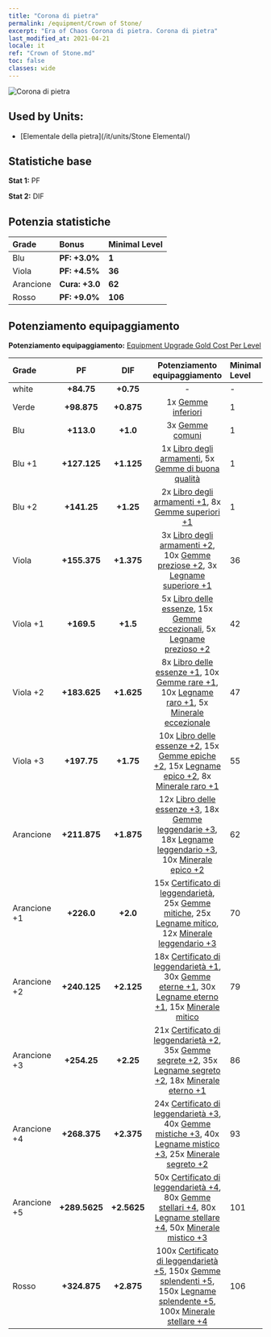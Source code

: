 ```yaml
---
title: "Corona di pietra"
permalink: /equipment/Crown of Stone/
excerpt: "Era of Chaos Corona di pietra. Corona di pietra"
last_modified_at: 2021-04-21
locale: it
ref: "Crown of Stone.md"
toc: false
classes: wide
---
```


  ![Corona di pietra](/images/e/e_9054.png)

## Used by Units:

* [Elementale della pietra](/it/units/Stone Elemental/) 


## Statistiche base
 **Stat 1:** PF

 **Stat 2:** DIF

## Potenzia statistiche

  |     Grade    |   Bonus | Minimal Level | 
  |:-------------|:--------|:--------------| 
  | Blu | **PF: +3.0%** | **1** | 
  | Viola | **PF: +4.5%** | **36** | 
  | Arancione | **Cura: +3.0** | **62** | 
  | Rosso | **PF: +9.0%** | **106** | 


## Potenziamento equipaggiamento
 **Potenziamento equipaggiamento:** [Equipment Upgrade Gold Cost Per Level](/equipment/EquipmentUpgradeCostPerLevel/) 

  |          Grade      | PF | DIF | Potenziamento equipaggiamento | Minimal Level |
  |:--------------------|:---------:|:---------:|:----------------:|:--------------|
  | white | **+84.75** | **+0.75** | - | - |
  | Verde | **+98.875** | **+0.875** | 1x [Gemme inferiori](/it/Items/mat_4/) | 1 |
  | Blu | **+113.0** | **+1.0** | 3x [Gemme comuni](/it/Items/mat_10/) | 1 |
  | Blu +1 | **+127.125** | **+1.125** | 1x [Libro degli armamenti](/it/Items/mat_18/), 5x [Gemme di buona qualità](/it/Items/mat_16/) | 1 |
  | Blu +2 | **+141.25** | **+1.25** | 2x [Libro degli armamenti +1](/it/Items/mat_25/), 8x [Gemme superiori +1](/it/Items/mat_23/) | 1 |
  | Viola | **+155.375** | **+1.375** | 3x [Libro degli armamenti +2](/it/Items/mat_32/), 10x [Gemme preziose +2](/it/Items/mat_30/), 3x [Legname superiore +1](/it/Items/mat_20/) | 36 |
  | Viola +1 | **+169.5** | **+1.5** | 5x [Libro delle essenze](/it/Items/mat_39/), 15x [Gemme eccezionali](/it/Items/mat_37/), 5x [Legname prezioso +2](/it/Items/mat_27/) | 42 |
  | Viola +2 | **+183.625** | **+1.625** | 8x [Libro delle essenze +1](/it/Items/mat_46/), 10x [Gemme rare +1](/it/Items/mat_44/), 10x [Legname raro +1](/it/Items/mat_41/), 5x [Minerale eccezionale](/it/Items/mat_33/) | 47 |
  | Viola +3 | **+197.75** | **+1.75** | 10x [Libro delle essenze +2](/it/Items/mat_53/), 15x [Gemme epiche +2](/it/Items/mat_51/), 15x [Legname epico +2](/it/Items/mat_48/), 8x [Minerale raro +1](/it/Items/mat_40/) | 55 |
  | Arancione | **+211.875** | **+1.875** | 12x [Libro delle essenze +3](/it/Items/mat_60/), 18x [Gemme leggendarie +3](/it/Items/mat_58/), 18x [Legname leggendario +3](/it/Items/mat_55/), 10x [Minerale epico +2](/it/Items/mat_47/) | 62 |
  | Arancione +1 | **+226.0** | **+2.0** | 15x [Certificato di leggendarietà](/it/Items/mat_67/), 25x [Gemme mitiche](/it/Items/mat_65/), 25x [Legname mitico](/it/Items/mat_62/), 12x [Minerale leggendario +3](/it/Items/mat_54/) | 70 |
  | Arancione +2 | **+240.125** | **+2.125** | 18x [Certificato di leggendarietà +1](/it/Items/mat_74/), 30x [Gemme eterne +1](/it/Items/mat_72/), 30x [Legname eterno +1](/it/Items/mat_69/), 15x [Minerale mitico](/it/Items/mat_61/) | 79 |
  | Arancione +3 | **+254.25** | **+2.25** | 21x [Certificato di leggendarietà +2](/it/Items/mat_81/), 35x [Gemme segrete +2](/it/Items/mat_79/), 35x [Legname segreto +2](/it/Items/mat_76/), 18x [Minerale eterno +1](/it/Items/mat_68/) | 86 |
  | Arancione +4 | **+268.375** | **+2.375** | 24x [Certificato di leggendarietà +3](/it/Items/mat_88/), 40x [Gemme mistiche +3](/it/Items/mat_86/), 40x [Legname mistico +3](/it/Items/mat_83/), 25x [Minerale segreto +2](/it/Items/mat_75/) | 93 |
  | Arancione +5 | **+289.5625** | **+2.5625** | 50x [Certificato di leggendarietà +4](/it/Items/mat_95/), 80x [Gemme stellari +4](/it/Items/mat_93/), 80x [Legname stellare +4](/it/Items/mat_90/), 50x [Minerale mistico +3](/it/Items/mat_82/) | 101 |
  | Rosso | **+324.875** | **+2.875** | 100x [Certificato di leggendarietà +5](/it/Items/mat_102/), 150x [Gemme splendenti +5](/it/Items/mat_100/), 150x [Legname splendente +5](/it/Items/mat_97/), 100x [Minerale stellare +4](/it/Items/mat_89/) | 106 |


